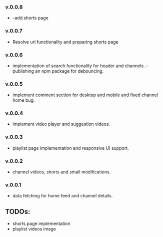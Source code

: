 ### v.0.0.8

- -add shorts page

### v.0.0.7

- Resolve url functionality and preparing shorts page

### v.0.0.6

- implementation of search functionality for header and channels.
  -publishing an npm package for debouncing.

### v.0.0.5

- implement comment section for desktop and mobile and fixed channel home bug.

### v.0.0.4

- implement video player and suggestion videos.

### v.0.0.3

- playlist page implementation and responsive UI support.

### v.0.0.2

- channel videos, shorts and small modifications.

### v.0.0.1

- data fetching for home feed and channel details.

## TODOs:

- shorts page implementation
- playlist videos image

